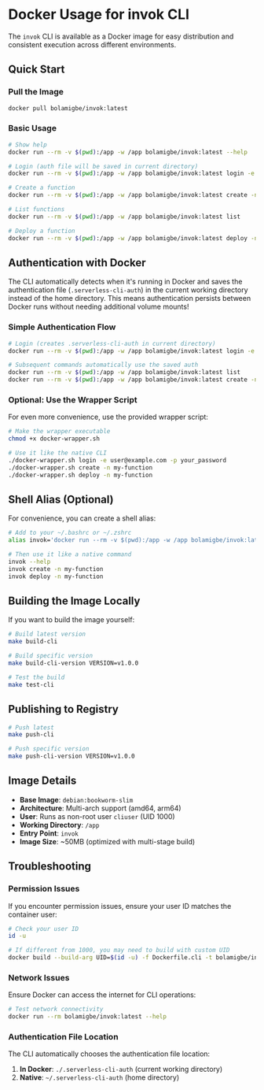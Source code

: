 # Docker Usage for invok CLI

The `invok` CLI is available as a Docker image for easy distribution and consistent execution across different environments.

## Quick Start

### Pull the Image
```bash
docker pull bolamigbe/invok:latest
```

### Basic Usage

```bash
# Show help
docker run --rm -v $(pwd):/app -w /app bolamigbe/invok:latest --help

# Login (auth file will be saved in current directory)
docker run --rm -v $(pwd):/app -w /app bolamigbe/invok:latest login -e your@email.com -p yourpassword

# Create a function
docker run --rm -v $(pwd):/app -w /app bolamigbe/invok:latest create -n my-function -r go

# List functions
docker run --rm -v $(pwd):/app -w /app bolamigbe/invok:latest list

# Deploy a function
docker run --rm -v $(pwd):/app -w /app bolamigbe/invok:latest deploy -n my-function
```

## Authentication with Docker

The CLI automatically detects when it's running in Docker and saves the authentication file (`.serverless-cli-auth`) in the current working directory instead of the home directory. This means authentication persists between Docker runs without needing additional volume mounts!

### Simple Authentication Flow

```bash
# Login (creates .serverless-cli-auth in current directory)
docker run --rm -v $(pwd):/app -w /app bolamigbe/invok:latest login -e user@example.com -p your_password

# Subsequent commands automatically use the saved auth
docker run --rm -v $(pwd):/app -w /app bolamigbe/invok:latest list
docker run --rm -v $(pwd):/app -w /app bolamigbe/invok:latest create -n my-function
```

### Optional: Use the Wrapper Script
For even more convenience, use the provided wrapper script:

```bash
# Make the wrapper executable
chmod +x docker-wrapper.sh

# Use it like the native CLI
./docker-wrapper.sh login -e user@example.com -p your_password
./docker-wrapper.sh create -n my-function
./docker-wrapper.sh deploy -n my-function
```

## Shell Alias (Optional)

For convenience, you can create a shell alias:

```bash
# Add to your ~/.bashrc or ~/.zshrc
alias invok='docker run --rm -v $(pwd):/app -w /app bolamigbe/invok:latest'

# Then use it like a native command
invok --help
invok create -n my-function
invok deploy -n my-function
```

## Building the Image Locally

If you want to build the image yourself:

```bash
# Build latest version
make build-cli

# Build specific version
make build-cli-version VERSION=v1.0.0

# Test the build
make test-cli
```

## Publishing to Registry

```bash
# Push latest
make push-cli

# Push specific version
make push-cli-version VERSION=v1.0.0
```

## Image Details

- **Base Image**: `debian:bookworm-slim`
- **Architecture**: Multi-arch support (amd64, arm64)
- **User**: Runs as non-root user `cliuser` (UID 1000)
- **Working Directory**: `/app`
- **Entry Point**: `invok`
- **Image Size**: ~50MB (optimized with multi-stage build)

## Troubleshooting

### Permission Issues
If you encounter permission issues, ensure your user ID matches the container user:
```bash
# Check your user ID
id -u

# If different from 1000, you may need to build with custom UID
docker build --build-arg UID=$(id -u) -f Dockerfile.cli -t bolamigbe/invok:latest .
```

### Network Issues
Ensure Docker can access the internet for CLI operations:
```bash
# Test network connectivity
docker run --rm bolamigbe/invok:latest --help
```

### Authentication File Location
The CLI automatically chooses the authentication file location:
1. **In Docker**: `./.serverless-cli-auth` (current working directory)
2. **Native**: `~/.serverless-cli-auth` (home directory)